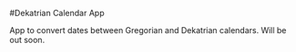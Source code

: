 #Dekatrian Calendar App

App to convert dates between Gregorian and Dekatrian calendars. Will be out soon.
